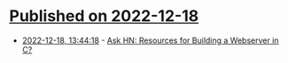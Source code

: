 # [Published on 2022-12-18](index.md)

* [2022-12-18, 13:44:18](https://news.ycombinator.com/item?id=34037547) - [Ask HN: Resources for Building a Webserver in C?](https://news.ycombinator.com/item?id=34037547)
